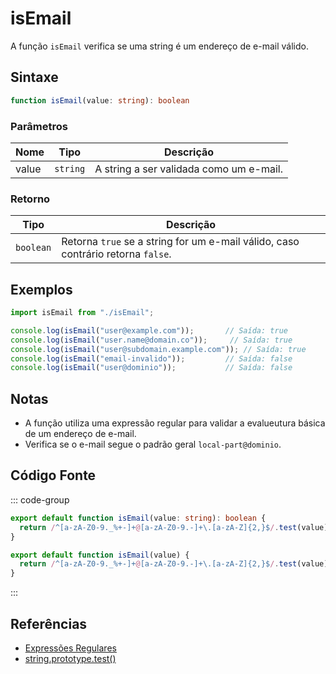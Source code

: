 # isEmail

A função `isEmail` verifica se uma string é um endereço de e-mail válido.

## Sintaxe

```typescript
function isEmail(value: string): boolean
```

### Parâmetros

| Nome | Tipo     | Descrição                                 |
|------|----------|-------------------------------------------|
| value  | `string` | A string a ser validada como um e-mail.   |

### Retorno

| Tipo     | Descrição                                  |
|----------|--------------------------------------------|
| `boolean` | Retorna `true` se a string for um e-mail válido, caso contrário retorna `false`. |

## Exemplos

```typescript
import isEmail from "./isEmail";

console.log(isEmail("user@example.com"));       // Saída: true
console.log(isEmail("user.name@domain.co"));     // Saída: true
console.log(isEmail("user@subdomain.example.com")); // Saída: true
console.log(isEmail("email-invalido"));         // Saída: false
console.log(isEmail("user@dominio"));           // Saída: false
```

## Notas

- A função utiliza uma expressão regular para validar a evalueutura básica de um endereço de e-mail.
- Verifica se o e-mail segue o padrão geral `local-part@dominio`.

## Código Fonte

::: code-group
```typescript
export default function isEmail(value: string): boolean {
  return /^[a-zA-Z0-9._%+-]+@[a-zA-Z0-9.-]+\.[a-zA-Z]{2,}$/.test(value);
}
```

```javascript
export default function isEmail(value) {
  return /^[a-zA-Z0-9._%+-]+@[a-zA-Z0-9.-]+\.[a-zA-Z]{2,}$/.test(value);
}
```
:::

## Referências

- [Expressões Regulares](https://developer.mozilla.org/pt-BR/docs/Web/JavaScript/Guide/Regular_Expressions)
- [string.prototype.test()](https://developer.mozilla.org/pt-BR/docs/Web/JavaScript/Reference/Global_Objects/RegExp/test)